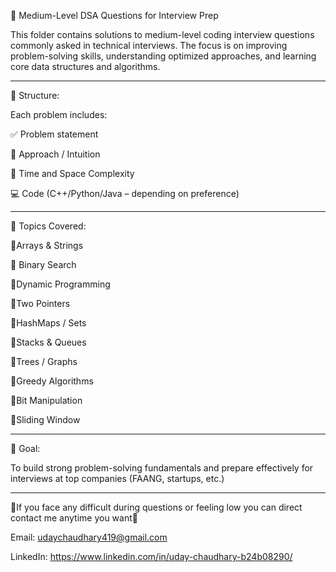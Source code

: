 🧠 Medium-Level DSA Questions for Interview Prep

This folder contains solutions to medium-level coding interview questions commonly asked in technical interviews. 
The focus is on improving problem-solving skills, understanding optimized approaches, and learning core data
structures and algorithms.

---------------------------------------------------------------------------------------

📂 Structure:

Each problem includes:

✅ Problem statement

🧩 Approach / Intuition

🧠 Time and Space Complexity

💻 Code (C++/Python/Java – depending on preference)

---------------------------------------------------------------------------------------

📌 Topics Covered:

🔘Arrays & Strings

🔘 Binary Search

🔘Dynamic Programming

🔘Two Pointers

🔘HashMaps / Sets

🔘Stacks & Queues

🔘Trees / Graphs

🔘Greedy Algorithms

🔘Bit Manipulation

🔘Sliding Window

---------------------------------------------------------------------------------------

🚀 Goal:

To build strong problem-solving fundamentals and prepare effectively for interviews at top companies (FAANG, startups, etc.)

---------------------------------------------------------------------------------------

📣If you face any difficult during questions or feeling low you can direct contact me anytime you want🥰

Email: udaychaudhary419@gmail.com

LinkedIn: https://www.linkedin.com/in/uday-chaudhary-b24b08290/
